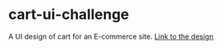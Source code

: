 # cart-ui-challenge
A UI design of cart for an E-commerce site.
[Link to the design](https://www.instagram.com/p/CgcITX0PYNF/)
